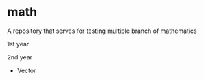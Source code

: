 # math
A repository that serves for testing multiple branch of mathematics

1st year

2nd year
- Vector
